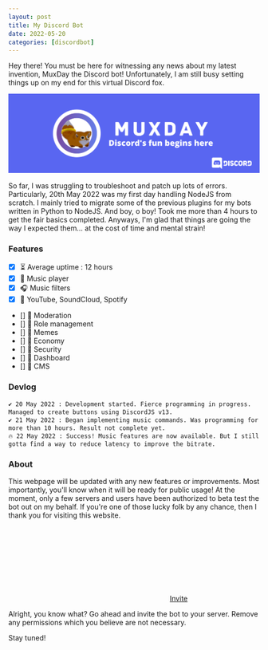 ```yaml
---
layout: post
title: My Discord Bot
date: 2022-05-20
categories: [discordbot]
---
```

<head>
<meta property="og:site_name" content="MuxDay | Discord Bot"><meta property="og:title" content="MuxDay | Discord Bot"><meta property="og:type" content="website"><meta property="og:description" content="A multi-purpose bot for every server's needs!"><meta property="og:image" content="/assets/images/MuxDay%20discordbot%20banner.png"><meta property="og:image:type" content="image/png"><meta property="og:url" content="https://muxday.muxsites.com/discordbot"><meta property="twitter:card" content="summary_large_image"><link href="https://fonts.googleapis.com/css?family=Source+Sans+Pro:900,900italic,200,200italic,400,400italic,700,700italic" rel="stylesheet" type="text/css">
</head>

Hey there! You must be here for witnessing any news about my latest invention, MuxDay the Discord bot!
Unfortunately, I am still busy setting things up on my end for this virtual Discord fox.


![](/assets/images/MuxDay%20discordbot%20banner.png)

So far, I was struggling to troubleshoot and patch up lots of errors. Particularly, 20th May 2022 was my first day handling NodeJS from scratch. I mainly tried to migrate some of the previous plugins for my bots written in Python to NodeJS. And boy, o boy! Took me more than 4 hours to get the fair basics completed. Anyways, I'm glad that things are going the way I expected them... at the cost of time and mental strain!

### Features
* [x] ⏳ Average uptime : 12 hours
* [x] 🎵 Music player
* [x] 🎧 Music filters
* [x] 🎼 YouTube, SoundCloud, Spotify
* [] 🚧 Moderation
* [] 🚧 Role management
* [] 🚧 Memes
* [] 🚧 Economy
* [] 🚧 Security
* [] 🚧 Dashboard
* [] 🚧 CMS

### Devlog
```
✔️ 20 May 2022 : Development started. Fierce programming in progress. Managed to create buttons using DiscordJS v13.
✔️ 21 May 2022 : Began implementing music commands. Was programming for more than 10 hours. Result not complete yet.
🔥 22 May 2022 : Success! Music features are now available. But I still gotta find a way to reduce latency to improve the bitrate.
```

### About
This webpage will be updated with any new features or improvements. Most importantly, you'll know when it will be ready for public usage! At the moment, only a few servers and users have been authorized to beta test the bot out on my behalf. If you're one of those lucky folk by any chance, then I thank you for visiting this website.


<ul id="buttons05" class="buttons"><a href="https://discord.com/api/oauth2/authorize?client_id=977262952354828308&permissions=1644971949559&scope=bot" class="button n01"><svg><use xlink:href="#icon-93f"></use></svg><span class="label">Invite</span></a></ul>

Alright, you know what? Go ahead and invite the bot to your server. Remove any permissions which you believe are not necessary.

Stay tuned!
